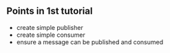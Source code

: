 ## Points in 1st tutorial
- create simple publisher
- create simple consumer
- ensure a message can be published and consumed
